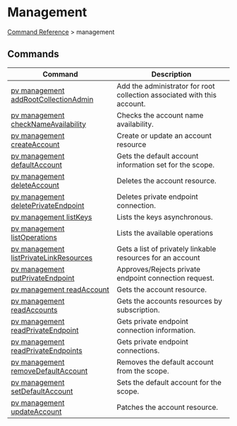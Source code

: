 # Management
[Command Reference](../../../README.md#command-reference) > management

## Commands
| Command | Description |
| --- | --- |
| [pv management addRootCollectionAdmin](./addRootCollectionAdmin.md) | Add the administrator for root collection associated with this account. |
| [pv management checkNameAvailability](./checkNameAvailability.md) | Checks the account name availability. |
| [pv management createAccount](./createAccount.md) | Create or update an account resource |
| [pv management defaultAccount](./defaultAccount.md) | Gets the default account information set for the scope. |
| [pv management deleteAccount](./deleteAccount.md) | Deletes the account resource. |
| [pv management deletePrivateEndpoint](./deletePrivateEndpoint.md) | Deletes private endpoint connection. |
| [pv management listKeys](./listKeys.md) | Lists the keys asynchronous. |
| [pv management listOperations](./listOperations.md) | Lists the available operations |
| [pv management listPrivateLinkResources](./listPrivateLinkResources.md) | Gets a list of privately linkable resources for an account |
| [pv management putPrivateEndpoint](./putPrivateEndpoint.md) | Approves/Rejects private endpoint connection request. |
| [pv management readAccount](./readAccount.md) | Gets the account resource. |
| [pv management readAccounts](./readAccounts.md) | Gets the accounts resources by subscription. |
| [pv management readPrivateEndpoint](./readPrivateEndpoint.md) | Gets private endpoint connection information. |
| [pv management readPrivateEndpoints](./readPrivateEndpoints.md) | Gets private endpoint connections. |
| [pv management removeDefaultAccount](./removeDefaultAccount.md) | Removes the default account from the scope. |
| [pv management setDefaultAccount](./setDefaultAccount.md) | Sets the default account for the scope. |
| [pv management updateAccount](./updateAccount.md) | Patches the account resource. |
